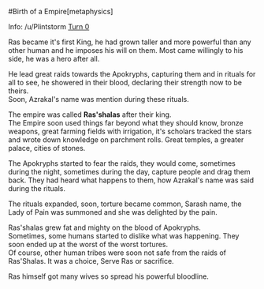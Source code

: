 #Birth of a Empire[metaphysics]

Info: /u/Plintstorm [Turn 0](/r/GodhoodWB/comments/fpv868/endless_pantheon_turn_2/flnix1j/)

Ras became it's first King, he had grown taller and more powerful than any other human and he imposes his will on them. Most came willingly to his side, he was a hero after all.

He lead great raids towards the Apokryphs, capturing them and in rituals for all to see, he showered in their blood, declaring their strength now to be theirs.  
Soon, Azrakal's name was mention during these rituals.

The empire was called **Ras'shalas** after their king.  
The Empire soon used things far beyond what they should know, bronze weapons, great farming fields with irrigation, it's scholars tracked the stars and wrote down knowledge on parchment rolls. Great temples, a greater palace, cities of stones.

The Apokryphs started to fear the raids, they would come, sometimes during the night, sometimes during the day, capture people and drag them back. They had heard what happens to them, how Azrakal's name was said during the rituals.  

The rituals expanded, soon, torture became common, Sarash name, the Lady of Pain was summoned and she was delighted by the pain.

Ras'shalas grew fat and mighty on the blood of Apokryphs.  
Sometimes, some humans started to dislike what was happening. They soon ended up at the worst of the worst tortures.  
Of course, other human tribes were soon not safe from the raids of Ras'Shalas. It was a choice, Serve Ras or sacrifice.

Ras himself got many wives so spread his powerful bloodline.

